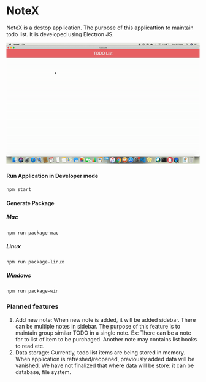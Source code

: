# NoteX

NoteX is a destop application. The purpose of this applicattion to maintain todo list. It is developed using Electron JS.

![](docs/media/demo.gif)
#### Run Application in Developer mode

```
npm start
```

#### Generate Package
##### Mac
```
npm run package-mac
```
##### Linux
```
npm run package-linux
```
##### Windows
```
npm run package-win
```

### Planned features
1. Add new note: When new note is added, it will be added sidebar. There can be multiple notes in sidebar. The purpose of this feature is to maintain group similar TODO in a single note.
Ex: There can be a note for to list of item to be purchaged. Another note may contains list books to read etc.
2. Data storage: Currently, todo list items are being stored in memory. When application is refreshed/reopened, previously added data will be vanished. We have not finalized that where data will be store: it can be database, file system.
